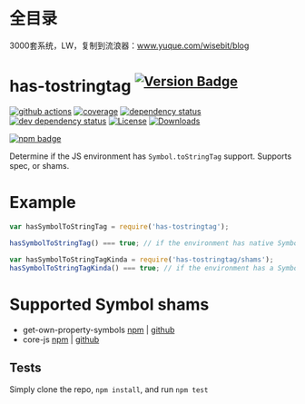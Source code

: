 # 全目录

3000套系统，LW，复制到流浪器：www.yuque.com/wisebit/blog
# has-tostringtag <sup>[![Version Badge][2]][1]</sup>

[![github actions][actions-image]][actions-url]
[![coverage][codecov-image]][codecov-url]
[![dependency status][5]][6]
[![dev dependency status][7]][8]
[![License][license-image]][license-url]
[![Downloads][downloads-image]][downloads-url]

[![npm badge][11]][1]

Determine if the JS environment has `Symbol.toStringTag` support. Supports spec, or shams.

# Example

```js
var hasSymbolToStringTag = require('has-tostringtag');

hasSymbolToStringTag() === true; // if the environment has native Symbol.toStringTag support. Not polyfillable, not forgeable.

var hasSymbolToStringTagKinda = require('has-tostringtag/shams');
hasSymbolToStringTagKinda() === true; // if the environment has a Symbol.toStringTag sham that mostly follows the spec.
```

# Supported Symbol shams
 - get-own-property-symbols [npm](https://www.npmjs.com/package/get-own-property-symbols) | [github](https://github.com/WebReflection/get-own-property-symbols)
 - core-js [npm](https://www.npmjs.com/package/core-js) | [github](https://github.com/zloirock/core-js)

## Tests
Simply clone the repo, `npm install`, and run `npm test`

[1]: https://npmjs.org/package/has-tostringtag
[2]: https://versionbadg.es/inspect-js/has-tostringtag.svg
[5]: https://david-dm.org/inspect-js/has-tostringtag.svg
[6]: https://david-dm.org/inspect-js/has-tostringtag
[7]: https://david-dm.org/inspect-js/has-tostringtag/dev-status.svg
[8]: https://david-dm.org/inspect-js/has-tostringtag#info=devDependencies
[11]: https://nodei.co/npm/has-tostringtag.png?downloads=true&stars=true
[license-image]: https://img.shields.io/npm/l/has-tostringtag.svg
[license-url]: LICENSE
[downloads-image]: https://img.shields.io/npm/dm/has-tostringtag.svg
[downloads-url]: https://npm-stat.com/charts.html?package=has-tostringtag
[codecov-image]: https://codecov.io/gh/inspect-js/has-tostringtag/branch/main/graphs/badge.svg
[codecov-url]: https://app.codecov.io/gh/inspect-js/has-tostringtag/
[actions-image]: https://img.shields.io/endpoint?url=https://github-actions-badge-u3jn4tfpocch.runkit.sh/inspect-js/has-tostringtag
[actions-url]: https://github.com/inspect-js/has-tostringtag/actions
